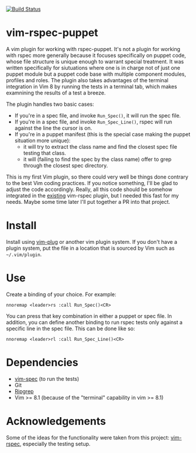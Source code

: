 [![Build Status](https://travis-ci.com/gerases/vim-rspec-puppet.svg?branch=master)](https://travis-ci.com/gerases/vim-rspec-puppet)

# vim-rspec-puppet
A vim plugin for working with rspec-puppet. It's not a plugin for working with rspec more generally because it focuses specifically on puppet code, whose file structure is unique enough to warrant special treatment. It was written specifically for siutuations where one is in charge not of just one puppet module but a puppet code base with multiple component modules, profiles and roles. The plugin also takes advantages of the terminal integration in Vim 8 by running the tests in a terminal tab, which makes examnining the results of a test a breeze.

The plugin handles two basic cases:

* If you're in a spec file, and invoke `Run_Spec()`, it will run the spec file.
* If you're in a spec file, and invoke `Run_Spec_Line()`, rspec will run against the line the cursor is on.
* If you're in a puppet manifest (this is the special case making the puppet situation more unique):
  * it will try to extract the class name and find the closest spec file testing that class.
  * it will (failing to find the spec by the class name) offer to grep through the closest spec directory.
  
This is my first Vim plugin, so there could very well be things done contrary to the best Vim coding practices. If you notice something, I'll be glad to adjust the code accordingly. Really, all this code should be somehow integrated in the [existing](https://github.com/thoughtbot/vim-rspec) vim-rspec plugin, but I needed this fast for my needs. Maybe some time later I'll put together a PR into that project.

# Install
Install using [vim-plug](https://github.com/junegunn/vim-plug) or another vim plugin system. If you don't have a plugin system, put the file in a location that is sourced by Vim such as `~/.vim/plugin`.

# Use
Create a binding of your choice. For example:
```
nnoremap <leader>rs :call Run_Spec()<CR>
```

You can press that key combination in either a puppet or spec file. In addition,
you can define another binding to run rspec tests only against a specific line
in the spec file. This can be done like so:

```
nnoremap <leader>rl :call Run_Spec_Line()<CR>
```

# Dependencies
* [vim-spec](https://github.com/kana/vim-vspec) (to run the tests)
* Git
* [Ripgrep](https://github.com/BurntSushi/ripgrep)
* Vim >= 8.1 (because of the "terminal" capability in vim >= 8.1)

# Acknowledgements
Some of the ideas for the functionality were taken from this project: [vim-rspec](https://github.com/thoughtbot/vim-rspec), especially the testing setup. 
